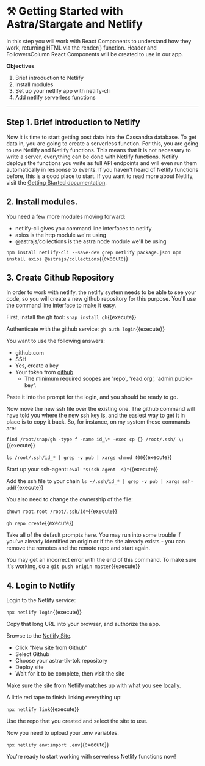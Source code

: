 # ⚒️ Getting Started with Astra/Stargate and Netlify

In this step you will work with React Components to understand how they work, returning HTML via the render() function.  Header and FollowersColumn React Components will be created to use in our app.

**Objectives**
1. Brief introduction to Netlify
2. Install modules
3. Set up your netlify app with netlify-cli
4. Add netlify serverless functions


---

## Step 1. Brief introduction to Netlify

Now it is time to start getting post data into the Cassandra database. To get data in, you are going to create a serverless function. For this, you are going to use Netlify and Netlify functions. This means that it is not necessary to write a server, everything can be done with Netlify functions. Netlify deploys the functions you write as full API endpoints and will even run them automatically in response to events. If you haven't heard of Netlify functions before, this is a good place to start.  If you want to read more about Netlify, visit the [Getting Started documentation](https://docs.netlify.com/cli/get-started/).

## 2. Install modules.

You need a few more modules moving forward:
* netlify-cli gives you command line interfaces to netlify
* axios is the http module we're using
* @astrajs/collections is the astra node module we'll be using

`npm install netlify-cli --save-dev
grep netlify package.json
npm install axios @astrajs/collections`{{execute}}

## 3. Create Github Repository

In order to work with netlify, the netlify system needs to be able to see your code, so you will create a new github repository for this purpose.  You'll use the command line interface to make it easy.

First, install the gh tool:
`snap install gh`{{execute}}

Authenticate with the github service:
`gh auth login`{{execute}}

You want to use the following answers:
* github.com
* SSH
* Yes, create a key
* Your token from [github](https://github.com/settings/tokens)
  * The minimum required scopes are 'repo', 'read:org', 'admin:public-key'.

Paste it into the prompt for the login, and you should be ready to go.

Now move the new ssh file over the existing one.  The github command will have told you where the new ssh key is, and the easiest way to get it in place is to copy it back.  So, for instance, on my system these commands are:

`find /root/snap/gh -type f -name id_\* -exec cp {} /root/.ssh/ \;`{{execute}}

`ls /root/.ssh/id_* | grep -v pub | xargs chmod 400`{{execute}}

Start up your ssh-agent:
`eval "$(ssh-agent -s)"`{{execute}}

Add the ssh file to your chain
`ls ~/.ssh/id_* | grep -v pub | xargs ssh-add`{{execute}}

You also need to change the ownership of the file:

`chown root.root /root/.ssh/id*`{{execute}}

`gh repo create`{{execute}}

Take all of the default prompts here.  You may run into some trouble if you've already identified an origin or if the site already exists - you can remove the remotes and the remote repo and start again.

You may get an incorrect error with the end of this command.  To make sure it's working, do a `git push origin master`{{execute}}

## 4. Login to Netlify

Login to the Netlify service:

`npx netlify login`{{execute}}

Copy that long URL into your browser, and authorize the app.

Browse to the [Netlify Site](https://netlify.com).

* Click "New site from Github"
* Select Github
* Choose your astra-tik-tok repository
* Deploy site
* Wait for it to be complete, then visit the site

Make sure the site from Netlify matches up with what you see <a href="https://[[HOST_SUBDOMAIN]]-3000-[[KATACODA_HOST]].environments.katacoda.com/">locally</a>.  

A little red tape to finish linking everything up:

`npx netlify link`{{execute}}

Use the repo that you created and select the site to use.

Now you need to upload your .env variables.

`npx netlify env:import .env`{{execute}}

You're ready to start working with serverless Netlify functions now!






